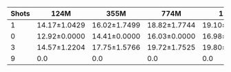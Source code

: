 |   Shots | 124M         | 355M         | 774M         | 1.5B         | 1.3B         | 2.7B         | 6B           |
|---------|--------------|--------------|--------------|--------------|--------------|--------------|--------------|
|       1 | 14.17±1.0429 | 16.02±1.7499 | 18.82±1.7744 | 19.10±1.7589 | 18.89±1.4432 | 20.48±1.4421 | 25.30±0.9466 |
|       0 | 12.92±0.0000 | 14.41±0.0000 | 16.03±0.0000 | 16.98±0.0000 | 17.77±0.0000 | 16.68±0.0000 | 23.78±0.0129 |
|       3 | 14.57±1.2204 | 17.75±1.5766 | 19.72±1.7525 | 19.80±1.7049 | 0.0          | 0.0          | 0.0          |
|       9 | 0.0          | 0.0          | 0.0          | 0.0          | 22.41±1.8375 | 23.66±2.1203 | 26.63±2.0586 |